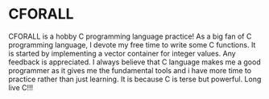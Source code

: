 # CFORALL
CFORALL is a hobby C programming language practice!
As a big fan of C programming language, I devote my free time to write some C functions. It is started by implementing a vector container 
for integer values. Any feedback is appreciated. I always believe that C language makes me a good programmer as it gives me 
the fundamental tools and i have  more time to practice rather than just learning. It is because C is terse but powerful.
Long live C!!!
